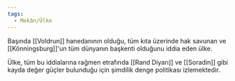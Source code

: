 ```yaml
---
tags:
  - Mekân/Ülke
---  
```

  
Başında [[Voldrun]] hanedanının olduğu, tüm kıta üzerinde hak savunan ve [[Könningsburg]]'un tüm dünyanın başkenti olduğunu iddia eden ülke.  
  
Ülke, tüm bu iddialarına rağmen etrafında [[Rand Diyarı]] ve [[Soradin]] gibi kayda değer güçler bulunduğu için şimdilik denge politikası izlemektedir.